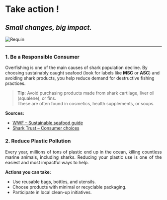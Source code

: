 # Take action !
## *Small changes, big impact.*

![Requin](https://github.com/user-attachments/assets/1da6f5a5-2547-4b2d-9364-660c7aafa13d)

---

### 1. Be a Responsible Consumer

<p align="justify">
  
Overfishing is one of the main causes of shark population decline. By choosing sustainably caught seafood (look for labels like **MSC** or **ASC**) and avoiding shark products, you help reduce demand for destructive fishing practices.
</p>

> **Tip:** Avoid purchasing products made from shark cartilage, liver oil (squalene), or fins.  
> These are often found in cosmetics, health supplements, or soups.

**Sources:**  
- [WWF – Sustainable seafood guide](https://www.worldwildlife.org/industries/sustainable-seafood) 
- [Shark Trust – Consumer choices](https://www.sharktrust.org/shark-threats)


### 2. Reduce Plastic Pollution

<p align="justify">
Every year, millions of tons of plastic end up in the ocean, killing countless marine animals, including sharks. Reducing your plastic use is one of the easiest and most impactful ways to help.
</p>

**Actions you can take:**
- Use reusable bags, bottles, and utensils.  
- Choose products with minimal or recyclable packaging.  
- Participate in local clean-up initiatives.
